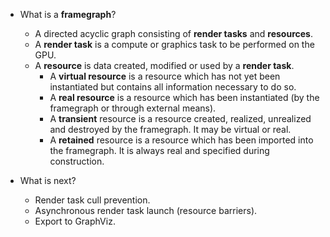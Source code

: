- What is a **framegraph**?
  - A directed acyclic graph consisting of **render tasks** and **resources**.
  - A **render task** is a compute or graphics task to be performed on the GPU.
  - A **resource** is data created, modified or used by a **render task**.
    - A **virtual resource** is a resource which has not yet been instantiated but contains all information necessary to do so.
    - A **real resource** is a resource which has been instantiated (by the framegraph or through external means).
    - A **transient** resource is a resource created, realized, unrealized and destroyed by the framegraph. It may be virtual or real.
    - A **retained** resource is a resource which has been imported into the framegraph. It is always real and specified during construction.

- What is next?
  - Render task cull prevention.
  - Asynchronous render task launch (resource barriers).
  - Export to GraphViz.